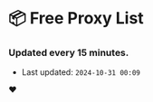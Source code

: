 # :package: Free Proxy List
### Updated every 15 minutes.

- Last updated: `2024-10-31 00:09`

:heart:
